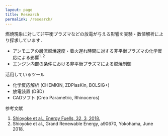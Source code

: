 ```yaml
---
layout: page
title: Research
permalink: /research/
---
```


燃焼現象に対して非平衡プラズマなどの放電が与える影響を実験・数値解析により探求しています．
- アンモニアの層流燃焼速度・着火遅れ時間に対する非平衡プラズマの化学反応による影響<sup>1, 2</sup>
- エンジン内部の条件における非平衡プラズマによる燃焼制御

活用しているツール
- 化学反応解析 (CHEMKIN, ZDPlasKin, BOLSIG+)
- 放電装置 (DBD)
- CADソフト (Creo Parametric, Rhinoceros)

参考文献
1. [Shioyoke et al., Energy Fuells, 32, 3, 2018.](https://pubs.acs.org/doi/abs/10.1021/acs.energyfuels.7b02733/)
2. Shioyoke et al., Grand Renewable Energy, a90670, Yokohama, June 2018.
